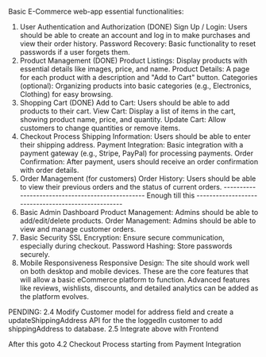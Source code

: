 Basic E-Commerce web-app essential functionalities:

1. User Authentication and Authorization (DONE)
   Sign Up / Login: Users should be able to create an account and log in to make purchases and view their order history.
   Password Recovery: Basic functionality to reset passwords if a user forgets them.
2. Product Management (DONE)
   Product Listings: Display products with essential details like images, price, and name.
   Product Details: A page for each product with a description and "Add to Cart" button.
   Categories (optional): Organizing products into basic categories (e.g., Electronics, Clothing) for easy browsing.
3. Shopping Cart (DONE)
   Add to Cart: Users should be able to add products to their cart.
   View Cart: Display a list of items in the cart, showing product name, price, and quantity.
   Update Cart: Allow customers to change quantities or remove items.
4. Checkout Process
   Shipping Information: Users should be able to enter their shipping address.
   Payment Integration: Basic integration with a payment gateway (e.g., Stripe, PayPal) for processing payments.
   Order Confirmation: After payment, users should receive an order confirmation with order details.
5. Order Management (for customers)
   Order History: Users should be able to view their previous orders and the status of current orders.
------------------------------------------------- Enough till this ---------------------------------------------------
6. Basic Admin Dashboard
   Product Management: Admins should be able to add/edit/delete products.
   Order Management: Admins should be able to view and manage customer orders.
7. Basic Security
   SSL Encryption: Ensure secure communication, especially during checkout.
   Password Hashing: Store passwords securely.
8. Mobile Responsiveness
   Responsive Design: The site should work well on both desktop and mobile devices.
   These are the core features that will allow a basic eCommerce platform to function. Advanced features like reviews, wishlists, discounts, and detailed analytics can be added as the platform evolves.

PENDING:
   2.4 Modify Customer model for address field and create a updateShippingAddress API for the the loggedIn customer to add shippingAddress to database.
   2.5 Integrate above with Frontend

   After this goto 4.2 Checkout Process starting from Payment Integration

